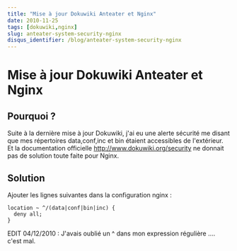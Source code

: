 ```yaml
---
title: "Mise à jour Dokuwiki Anteater et Nginx"
date: 2010-11-25
tags: [dokuwiki,nginx]
slug: anteater-system-security-nginx
disqus_identifier: /blog/anteater-system-security-nginx
---
```

# Mise à jour Dokuwiki Anteater et Nginx

## Pourquoi ?
Suite à la dernière mise à jour Dokuwiki, j'ai eu une alerte sécurité me disant que mes répertoires data,conf,inc et bin étaient accessibles de l'extérieur. Et la documentation officielle http://www.dokuwiki.org/security ne donnait pas de solution toute faite pour Nginx.

## Solution

Ajouter les lignes suivantes dans la configuration nginx :

```nginx
location ~ ^/(data|conf|bin|inc) {
  deny all;
}
```

EDIT 04/12/2010 : J'avais oublié un ^ dans mon expression régulière .... c'est mal.






